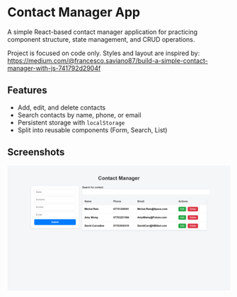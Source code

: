 # Contact Manager App

A simple React-based contact manager application for practicing component structure, state management, and CRUD operations.

Project is focused on code only. Styles and layout are inspired by: <br>
https://medium.com/@francesco.saviano87/build-a-simple-contact-manager-with-js-741792d2904f

## Features
- Add, edit, and delete contacts
- Search contacts by name, phone, or email
- Persistent storage with `localStorage`
- Split into reusable components (Form, Search, List)


## Screenshots
![shot-1](./src/Screenshots/Contact-manager-app.png)
